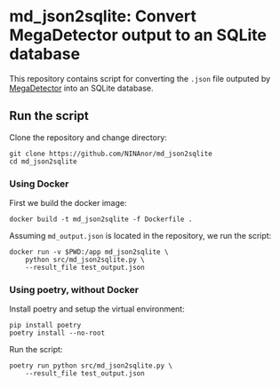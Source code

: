 # md_json2sqlite: Convert MegaDetector output to an SQLite database

This repository contains script for converting the `.json` file outputed by [MegaDetector](https://github.com/microsoft/CameraTraps) into an SQLite database.

## Run the script

Clone the repository and change directory:

```
git clone https://github.com/NINAnor/md_json2sqlite
cd md_json2sqlite
```

### Using Docker

First we build the docker image:

```
docker build -t md_json2sqlite -f Dockerfile .
```

Assuming `md_output.json` is located in the repository, we run the script:

```
docker run -v $PWD:/app md_json2sqlite \
    python src/md_json2sqlite.py \
    --result_file test_output.json
```

### Using poetry, without Docker

Install poetry and setup the virtual environment:

```
pip install poetry 
poetry install --no-root
```

Run the script:

```
poetry run python src/md_json2sqlite.py \
    --result_file test_output.json
```
